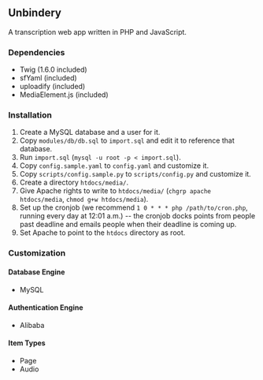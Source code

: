## Unbindery

A transcription web app written in PHP and JavaScript.

### Dependencies

* Twig (1.6.0 included)
* sfYaml (included)
* uploadify (included)
* MediaElement.js (included)

### Installation

1. Create a MySQL database and a user for it.
2. Copy `modules/db/db.sql` to `import.sql` and edit it to reference that database.
3. Run `import.sql` (`mysql -u root -p < import.sql`).
4. Copy `config.sample.yaml` to `config.yaml` and customize it.
5. Copy `scripts/config.sample.py` to `scripts/config.py` and customize it.
6. Create a directory `htdocs/media/`.
7. Give Apache rights to write to `htdocs/media/` (`chgrp apache htdocs/media`, `chmod g+w htdocs/media`).
8. Set up the cronjob (we recommend `1 0 * * * php /path/to/cron.php`, running every day at 12:01 a.m.) -- the cronjob docks points from people past deadline and emails people when their deadline is coming up.
9. Set Apache to point to the `htdocs` directory as root.

### Customization

#### Database Engine

* MySQL

#### Authentication Engine

* Alibaba

#### Item Types

* Page
* Audio
